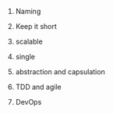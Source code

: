 1. Naming

2. Keep it short
3. scalable
4. single
2. abstraction and capsulation

3. TDD and agile
4. DevOps